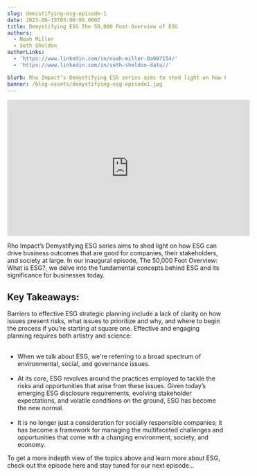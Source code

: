 ```yaml
---
slug: demistifying-esg-episode-1
date: 2023-06-15T05:00:00.000Z
title: Demystifying ESG The 50,000 Foot Overview of ESG
authors:
  - Noah Miller
  - Seth Sheldon
authorLinks:
  - 'https://www.linkedin.com/in/noah-miller-0a987154/'
  - 'https://www.linkedin.com/in/seth-sheldon-data//'

blurb: Rho Impact’s Demystifying ESG series aims to shed light on how ESG can drive business outcomes that are good for companies, their stakeholders, and society at large. In our inaugural episode, The 50,000 Foot Overview What is ESG?, we delve into the fundamental concepts behind ESG and its significance for businesses today.
banner: /blog-assets/demystifying-esg-episode1.jpg
---
```


<iframe style="margin: 0 auto"  width="560" height="315" src="https://www.youtube.com/embed/DQG9F-XhaJI" title="YouTube video player" frameborder="0" allow="accelerometer; autoplay; clipboard-write; encrypted-media; gyroscope; picture-in-picture; web-share" allowfullscreen></iframe>

<p class="mt-12 mb-8 text-gray-900 indent-8">
Rho Impact’s Demystifying ESG series aims to shed light on how ESG can drive business outcomes that are good for companies, their stakeholders, and society at large. In our inaugural episode, The 50,000 Foot Overview: What is ESG?, we delve into the fundamental concepts behind ESG and its significance for businesses today.
</p>

<h2 class="mb-4 h2">Key Takeaways: </h2>
<span class="font-semibold tracking-wide text-gray-500">Barriers to effective ESG strategic planning include a lack of clarity on how issues present risks, what issues to prioritize and why, and where to begin the process if you’re starting at square one. Effective and engaging planning requires both artistry and science:
<br/><br/>
<ul class="list-disc indent-8">
<li>
When we talk about ESG, we're referring to a broad spectrum of environmental, social, and governance issues.
</li>
<br/>
<li>At its core, ESG revolves around the practices employed to tackle the risks and opportunities that arise from these issues. Given today’s emerging ESG disclosure requirements, evolving stakeholder expectations, and volatile conditions on the ground, ESG has become the new normal.
</li><br/>
<li>It is no longer just a consideration for socially responsible companies; it has become a framework for managing the multifaceted challenges and opportunities that come with a changing environment, society, and economy.
</li>
</ul>
<p class="mt-8 mb-12 text-gray-900 indent-8">
To get a more indepth view of the topics above and learn more about ESG, check out the episode here and stay tuned for our next episode…
</p>
